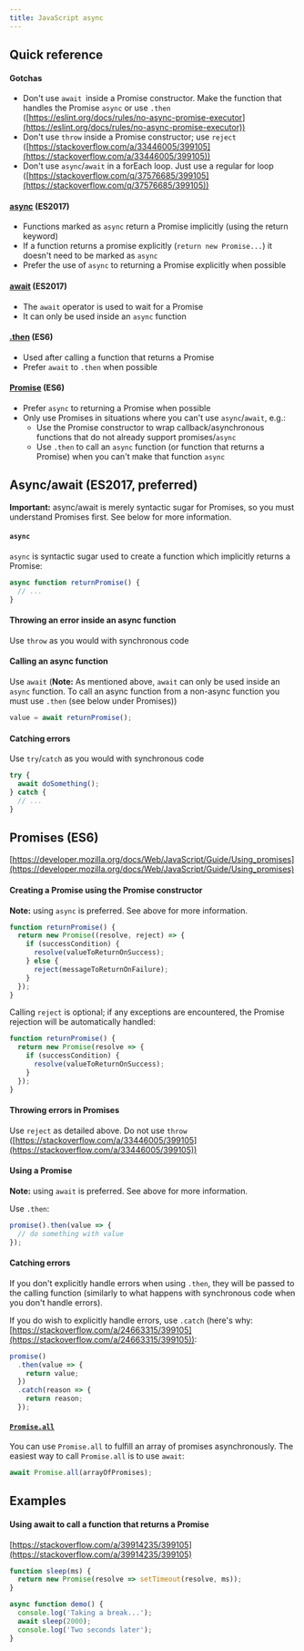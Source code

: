 ```yaml
---
title: JavaScript async
---
```


## Quick reference

#### Gotchas
- Don't use `await `inside a Promise constructor. Make the function that handles the Promise `async` or use `.then`
([https://eslint.org/docs/rules/no-async-promise-executor](https://eslint.org/docs/rules/no-async-promise-executor))
- Don't use `throw` inside a Promise constructor; use `reject`
([https://stackoverflow.com/a/33446005/399105](https://stackoverflow.com/a/33446005/399105))
- Don't use `async`/`await` in a forEach loop. Just use a regular for loop
([https://stackoverflow.com/q/37576685/399105](https://stackoverflow.com/q/37576685/399105))


#### [async](https://developer.mozilla.org/docs/Web/JavaScript/Reference/Statements/async_function) (ES2017)
- Functions marked as `async` return a Promise implicitly (using the return keyword)
- If a function returns a promise explicitly (`return new Promise...`) it doesn't need to be marked as `async`
- Prefer the use of `async` to returning a Promise explicitly when possible


#### [await](https://developer.mozilla.org/en-US/docs/Web/JavaScript/Reference/Operators/await) (ES2017)
- The `await` operator is used to wait for a Promise
- It can only be used inside an `async` function


#### [.then](https://developer.mozilla.org/docs/Web/JavaScript/Reference/Global_Objects/Promise/then) (ES6)
- Used after calling a function that returns a Promise
- Prefer `await` to `.then` when possible


#### [Promise](https://developer.mozilla.org/docs/Web/JavaScript/Reference/Global_Objects/Promise) (ES6)
- Prefer `async` to returning a Promise when possible
- Only use Promises in situations where you can't use `async`/`await`, e.g.:
    - Use the Promise constructor to wrap callback/asynchronous functions that do not already support promises/`async`
    - Use `.then` to call an `async` function (or function that returns a Promise) when you can't make that function
    `async`



## Async/await (ES2017, preferred)
**Important:** async/await is merely syntactic sugar for Promises, so you must understand Promises first. See below for
more information.

#### `async`
`async` is syntactic sugar used to create a function which implicitly returns a Promise:

```javascript
async function returnPromise() {
  // ...
}
```


#### Throwing an error inside an async function
Use `throw` as you would with synchronous code


#### Calling an async function
Use `await` (**Note:** As mentioned above, `await` can only be used inside an `async` function. To call an async function from a
non-async function you must use `.then` (see below under Promises))

```javascript
value = await returnPromise();
```


#### Catching errors
Use `try`/`catch` as you would with synchronous code

```javascript
try {
  await doSomething();
} catch {
  // ...
}
```



## Promises (ES6)
[https://developer.mozilla.org/docs/Web/JavaScript/Guide/Using_promises](https://developer.mozilla.org/docs/Web/JavaScript/Guide/Using_promises)

#### Creating a Promise using the Promise constructor
**Note:** using `async` is preferred. See above for more information.

```javascript
function returnPromise() {
  return new Promise((resolve, reject) => {
    if (successCondition) {
      resolve(valueToReturnOnSuccess);
    } else {
      reject(messageToReturnOnFailure);
    }
  });
}
```

Calling `reject` is optional; if any exceptions are encountered, the Promise rejection will be automatically handled:

```javascript
function returnPromise() {
  return new Promise(resolve => {
    if (successCondition) {
      resolve(valueToReturnOnSuccess);
    }
  });
}
```


#### Throwing errors in Promises

Use `reject` as detailed above. Do not use `throw` ([https://stackoverflow.com/a/33446005/399105](https://stackoverflow.com/a/33446005/399105))


#### Using a Promise
**Note:** using `await` is preferred. See above for more information.

Use `.then`:

```javascript
promise().then(value => {
  // do something with value
});
```


#### Catching errors

If you don't explicitly handle errors when using `.then`, they will be passed to the calling function (similarly to
what happens with synchronous code when you don't handle errors).

If you do wish to explicitly handle errors, use `.catch` (here's why:
[https://stackoverflow.com/a/24663315/399105](https://stackoverflow.com/a/24663315/399105)):

```javascript
promise()
  .then(value => {
    return value;
  })
  .catch(reason => {
    return reason;
  });
```



#### [`Promise.all`](https://developer.mozilla.org/docs/Web/JavaScript/Reference/Global_Objects/Promise/all)

You can use `Promise.all` to fulfill an array of promises asynchronously. The easiest way to call `Promise.all` is to
use `await`:

```javascript
await Promise.all(arrayOfPromises);
```



## Examples

#### Using await to call a function that returns a Promise
[https://stackoverflow.com/a/39914235/399105](https://stackoverflow.com/a/39914235/399105)

```javascript
function sleep(ms) {
  return new Promise(resolve => setTimeout(resolve, ms));
}

async function demo() {
  console.log('Taking a break...');
  await sleep(2000);
  console.log('Two seconds later');
}
```
